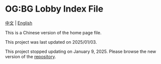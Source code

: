 # OG:BG Lobby Index File

[中文](Readme.md) | [English](EN-Readme.md)

This is a Chinese version of the home page file.

This project was last updated on 2025/01/03.

This project stopped updating on January 9, 2025. Please browse the new version of the [repository](https://github.com/wtbdev/pg2017_temp_ui).
